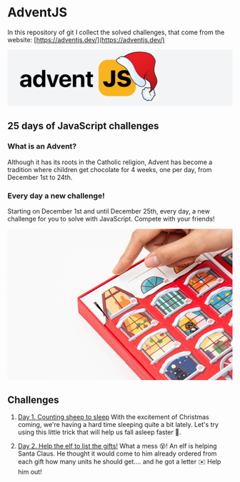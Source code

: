 # AdventJS

In this repository of git I collect the solved challenges, that come from the website:
[https://adventjs.dev/](https://adventjs.dev/)

![Challenges JS](./README/images/js.svg)

## 25 days of JavaScript challenges

### What is an Advent?

Although it has its roots in the Catholic religion, Advent has become a tradition where children get chocolate for 4 weeks, one per day, from December 1st to 24th.

### Every day a new challenge!

Starting on December 1st and until December 25th, every day, a new challenge for you to solve with JavaScript. Compete with your friends!

![Advent calendar](./README/images/advent-calendar.gif)

## Challenges

1. [Day 1. Counting sheep to sleep](./challenge-01/README.md)
   With the excitement of Christmas coming, we're having a hard time sleeping quite a bit lately. Let's try using this little trick that will help us fall asleep faster 🐑.

2. [Day 2. Help the elf to list the gifts!](./challenge-02/README.md)
   What a mess 😵! An elf is helping Santa Claus. He thought it would come to him already ordered from each gift how many units he should get.... and he got a letter ✉️ Help him out!
